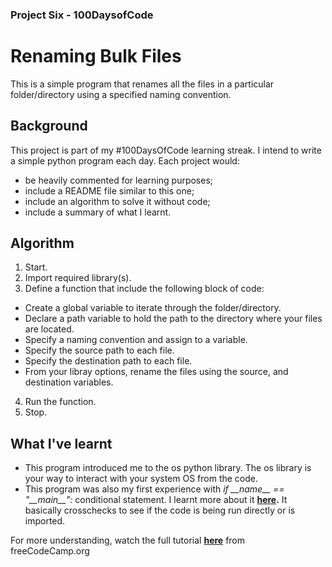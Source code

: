 ### Project Six - 100DaysofCode
# Renaming Bulk Files
This is a simple program that renames all the files in a particular folder/directory using a specified naming convention. 

## Background
This project is part of my #100DaysOfCode learning streak. I intend to write a simple python program each day. Each project would:
* be heavily commented for learning purposes;
* include a README file similar to this one;
* include an algorithm to solve it without code;
* include a summary of what I learnt.

## Algorithm
1. Start.
2. Import required library(s).
3. Define a function that include the following block of code:
* Create a global variable to iterate through the folder/directory.
* Declare a path variable to hold the path to the directory where your files are located.
* Specify a naming convention and assign to a variable.
* Specify the source path to each file.
* Specify the destination path to each file.
* From your libray options, rename the files using the source, and destination variables.
4. Run the function.
6. Stop.

## What I've learnt
* This program introduced me to the os python library. The os library is your way to interact with your system OS from the code.
* This program was also my first experience with *if \_\_name__ == "\_\_main__":* conditional statement. I learnt more about it **[here](https://youtu.be/sugvnHA7ElY).** It basically crosschecks to see if the code is being run directly or is imported. 

For more understanding, watch the full tutorial **[here](https://youtu.be/SqvVm3QiQVk?t=833)** from freeCodeCamp.org
